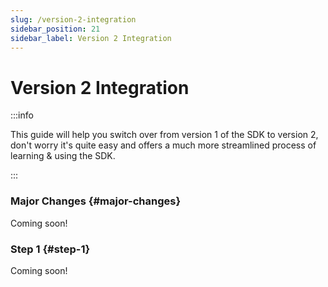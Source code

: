 ```yaml
---
slug: /version-2-integration
sidebar_position: 21
sidebar_label: Version 2 Integration
---
```



# Version 2 Integration

:::info

This guide will help you switch over from version 1 of the SDK to version 2, don't worry it's quite easy and offers a much more streamlined process of learning & using the SDK.

:::

### Major Changes {#major-changes}

Coming soon!

### Step 1 {#step-1}

Coming soon!